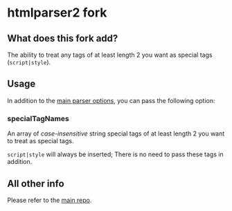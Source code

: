 # htmlparser2 fork

## What does this fork add?

The ability to treat any tags of at least length 2 you want as special tags (`script|style`).

## Usage

In addition to the [main parser options](https://github.com/fb55/htmlparser2/wiki/Parser-options), you can
pass the following option:

### specialTagNames
An array of _case-insensitive_ string special tags of at least length 2 you want to treat as special tags.

`script|style` will always be inserted; There is no need to pass these tags in addition.

## All other info

Please refer to the [main repo](https://github.com/fb55/htmlparser2).
